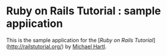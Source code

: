 # Ruby on RaiIs Tutorial : sample appiication
This is the sample application for
the [*Ruby on Rails TutoriaI*] (http://railstutorial.org/)
by [Michael Hartl](http://michaeihartl.com/).
